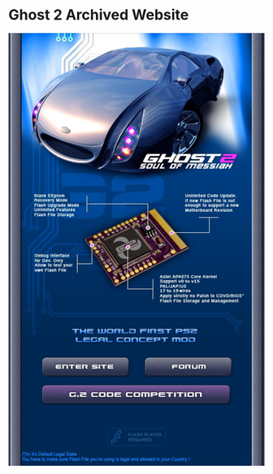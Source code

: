 # Ghost 2 Archived Website

[![Ghost 2 Archived Website](assets/archived_website.png)](https://web.archive.org/web/20070125184146/http://www.ghost2.net/)